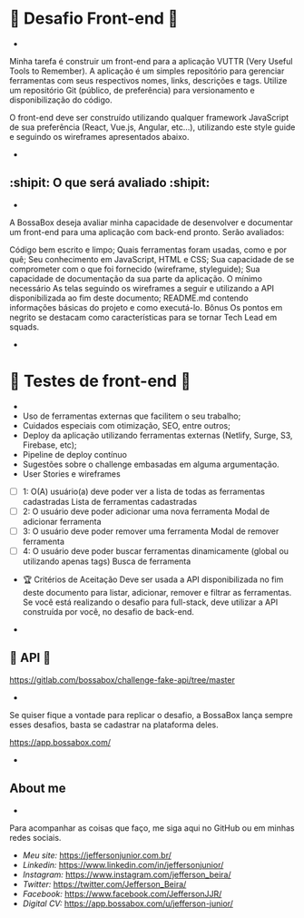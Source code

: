 # :checkered_flag: Desafio Front-end :checkered_flag: # 
-
Minha tarefa é construir um front-end para a aplicação VUTTR (Very Useful Tools to Remember). A aplicação é um simples repositório para gerenciar ferramentas com seus respectivos nomes, links, descrições e tags. Utilize um repositório Git (público, de preferência) para versionamento e disponibilização do código.

O front-end deve ser construído utilizando qualquer framework JavaScript de sua preferência (React, Vue.js, Angular, etc...), utilizando este style guide e seguindo os wireframes apresentados abaixo.

-

## :shipit: O que será avaliado :shipit: ##
-
A BossaBox deseja avaliar minha capacidade de desenvolver e documentar um front-end para uma aplicação com back-end pronto. Serão avaliados:

Código bem escrito e limpo;
Quais ferramentas foram usadas, como e por quê;
Seu conhecimento em JavaScript, HTML e CSS;
Sua capacidade de se comprometer com o que foi fornecido (wireframe, styleguide);
Sua capacidade de documentação da sua parte da aplicação.
O mínimo necessário
As telas seguindo os wireframes a seguir e utilizando a API disponibilizada ao fim deste documento;
README.md contendo informações básicas do projeto e como executá-lo.
Bônus
Os pontos em negrito se destacam como características para se tornar Tech Lead em squads.

-

# :construction: Testes de front-end :construction: #
-
- Uso de ferramentas externas que facilitem o seu trabalho;
- Cuidados especiais com otimização, SEO, entre outros;
- Deploy da aplicação utilizando ferramentas externas (Netlify, Surge, S3, Firebase, etc);
- Pipeline de deploy contínuo
- Sugestões sobre o challenge embasadas em alguma argumentação.
- User Stories e wireframes
- [ ] 1: O(A) usuário(a) deve poder ver a lista de todas as ferramentas cadastradas
Lista de ferramentas cadastradas
- [ ] 2: O usuário deve poder adicionar uma nova ferramenta
Modal de adicionar ferramenta
- [ ] 3: O usuário deve poder remover uma ferramenta
Modal de remover ferramenta
- [ ] 4: O usuário deve poder buscar ferramentas dinamicamente (global ou utilizando apenas tags)
Busca de ferramenta
- :trophy: Critérios de Aceitação
Deve ser usada a API disponibilizada no fim deste documento para listar, adicionar, remover e filtrar as ferramentas. Se você está realizando o desafio para full-stack, deve utilizar a API construída por você, no desafio de back-end.

-

## :electric_plug: API :electric_plug: ##
https://gitlab.com/bossabox/challenge-fake-api/tree/master

-

Se quiser fique a vontade para replicar o desafio, a BossaBox lança sempre esses desafios, basta se cadastrar na plataforma deles.

https://app.bossabox.com/

-

## About me ##
-
Para acompanhar as coisas que faço, me siga aqui no GitHub ou em minhas redes sociais.

- *Meu site:* https://jeffersonjunior.com.br/
- *Linkedin:* https://www.linkedin.com/in/jeffersonjunior/
- *Instagram:* https://www.instagram.com/jefferson_beira/
- *Twitter:* https://twitter.com/Jefferson_Beira/
- *Facebook:* https://www.facebook.com/JeffersonJJR/
- *Digital CV:* https://app.bossabox.com/u/jefferson-junior/